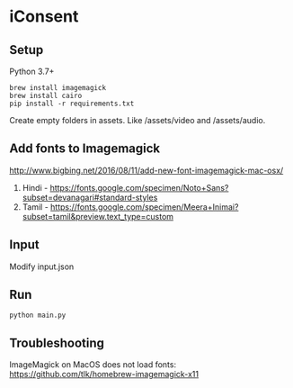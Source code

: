 # iConsent

## Setup
Python 3.7+

    brew install imagemagick
    brew install cairo
    pip install -r requirements.txt
    
Create empty folders in assets. Like /assets/video and /assets/audio.
 
## Add fonts to Imagemagick
http://www.bigbing.net/2016/08/11/add-new-font-imagemagick-mac-osx/
1. Hindi - https://fonts.google.com/specimen/Noto+Sans?subset=devanagari#standard-styles
2. Tamil - https://fonts.google.com/specimen/Meera+Inimai?subset=tamil&preview.text_type=custom
 
## Input
Modify input.json

## Run
    python main.py
 
 ## Troubleshooting
 ImageMagick on MacOS does not load fonts: https://github.com/tlk/homebrew-imagemagick-x11
